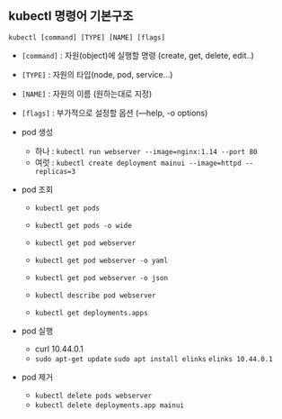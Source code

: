 ## kubectl 명령어 기본구조

`kubectl [command] [TYPE] [NAME] [flags]`

- `[command]` : 자원(object)에 실행할 명령 (create, get, delete, edit..)
- `[TYPE]` : 자원의 타입(node, pod, service…)
- `[NAME]` : 자원의 이름 (원하는대로 지정)
- `[flags]` : 부가적으로 설정할 옵션 (—help, -o options)


- pod 생성
    - 하나 : `kubectl run webserver --image=nginx:1.14 --port 80`
    - 여럿 : `kubectl create deployment mainui --image=httpd --replicas=3`

- pod 조회
    - `kubectl get pods`
    - `kubectl get pods -o wide`

    - `kubectl get pod webserver`
    - `kubectl get pod webserver -o yaml`
    - `kubectl get pod webserver -o json`

    - `kubectl describe pod webserver`
    - `kubectl get deployments.apps`

- pod 실행
    - curl 10.44.0.1
    - `sudo apt-get update`
        `sudo apt install elinks`
        `elinks 10.44.0.1`

- pod 제거
    - `kubectl delete pods webserver`
    - `kubectl delete deployments.app mainui`

